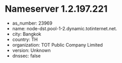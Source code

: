 # Nameserver 1.2.197.221

* as_number: 23969
* name: node-dst.pool-1-2.dynamic.totinternet.net.
* city: Bangkok
* country: TH
* organization: TOT Public Company Limited
* version: Unknown
* dnssec: false
